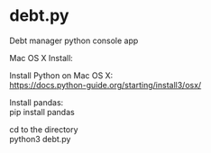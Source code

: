 # debt.py

Debt manager python console app

Mac OS X Install:  

Install Python on Mac OS X:  
https://docs.python-guide.org/starting/install3/osx/

Install pandas:  
pip install pandas

cd to the directory  
python3 debt.py
